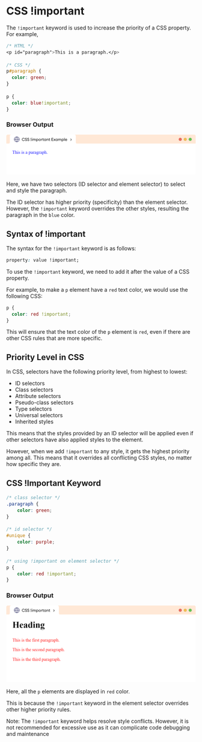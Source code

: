 # CSS !important

The `!important` keyword is used to increase the priority of a CSS property. For example,

```css
/* HTML */
<p id="paragraph">This is a paragraph.</p>

/* CSS */
p#paragraph {
  color: green;
}

p {
  color: blue!important;
}
```

### Browser Output

![css-important-introduction-example.png](./CSS%20!important/css-important-introduction-example.png)

Here, we have two selectors (ID selector and element selector) to select and style the paragraph.

The ID selector has higher priority (specificity) than the element selector. However, the `!important` keyword overrides the other styles, resulting the paragraph in the `blue` color.

## Syntax of !important

The syntax for the `!important` keyword is as follows:

```css
property: value !important;
```

To use the `!important` keyword, we need to add it after the value of a CSS property.

For example, to make a `p` element have a `red` text color, we would use the following CSS:

```css
p {
  color: red !important;
}
```

This will ensure that the text color of the `p` element is `red`, even if there are other CSS rules that are more specific.

## Priority Level in CSS

In CSS, selectors have the following priority level, from highest to lowest:

- ID selectors
- Class selectors
- Attribute selectors
- Pseudo-class selectors
- Type selectors
- Universal selectors
- Inherited styles

This means that the styles provided by an ID selector will be applied even if other selectors have also applied styles to the element.

However, when we add `!important` to any style, it gets the highest priority among all. This means that it overrides all conflicting CSS styles, no matter how specific they are.

## CSS !Important Keyword

```css
/* class selector */
.paragraph {
    color: green;
}

/* id selector */
#unique {
    color: purple;
}

/* using !important on element selector */
p {
    color: red !important;
}
```

### Browser Output

![css-important-property-example.png](./CSS%20!important/css-important-property-example.png)

Here, all the `p` elements are displayed in `red` color.

This is because the `!important` keyword in the element selector overrides other higher priority rules.

Note: The `!important` keyword helps resolve style conflicts. However, it is not recommended for excessive use as it can complicate code debugging and maintenance